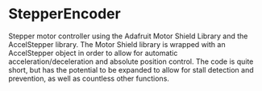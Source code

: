 # StepperEncoder


Stepper motor controller using the Adafruit Motor Shield Library and the AccelStepper library. The Motor Shield library is wrapped with an AccelStepper object in order to allow for automatic acceleration/deceleration and absolute position control. The code is quite short, but has the potential to be expanded to allow for stall detection and prevention, as well as countless other functions. 
